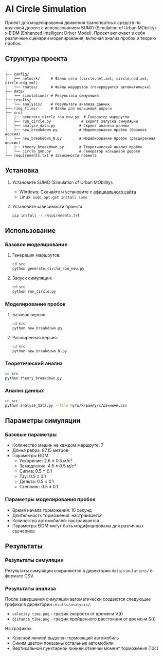 # AI Circle Simulation

Проект для моделирования движения транспортных средств по круговой дороге с использованием SUMO (Simulation of Urban MObility) и EIDM (Enhanced Intelligent Driver Model). Проект включает в себя различные сценарии моделирования, включая анализ пробок и теорию пробок.

## Структура проекта

```
.
├── config/
│   ├── network/     # Файлы сети (circle.net.xml, circle.nod.xml, circle.edg.xml)
│   └── routes/      # Файлы маршрутов (генерируются автоматически)
├── data/
│   └── simulations/ # Результаты симуляций
├── results/
│   └── analysis/    # Результаты анализа данных
├── ring_files/      # Файлы для кольцевой дороги
├── src/
│   ├── generate_circle_rou_new.py  # Генератор маршрутов
│   ├── run_circle.py              # Скрипт запуска симуляции
│   ├── analyze_data.py           # Скрипт анализа данных
│   ├── new_breakdown.py          # Моделирование пробок (базовая версия)
│   ├── new_breakdown_N.py        # Моделирование пробок (расширенная версия)
│   ├── theory_breakdown.py       # Теоретический анализ пробок
│   └── circle_gen.py             # Генератор кольцевой дороги
└── requirements.txt # Зависимости проекта
```

## Установка

1. Установите SUMO (Simulation of Urban MObility):
   - Windows: Скачайте и установите с [официального сайта](https://sumo.dlr.de/docs/Installing/Windows.html)
   - Linux: `sudo apt-get install sumo`

2. Установите зависимости проекта:
   ```bash
   pip install -r requirements.txt
   ```

## Использование

### Базовое моделирование
1. Генерация маршрутов:
   ```bash
   cd src
   python generate_circle_rou_new.py
   ```

2. Запуск симуляции:
   ```bash
   cd src
   python run_circle.py
   ```

### Моделирование пробок
1. Базовая версия:
   ```bash
   cd src
   python new_breakdown.py
   ```

2. Расширенная версия:
   ```bash
   cd src
   python new_breakdown_N.py
   ```

### Теоретический анализ
```bash
cd src
python theory_breakdown.py
```

### Анализ данных
```bash
cd src
python analyze_data.py --file путь/к/файлу/с/данными.csv
```

## Параметры симуляции

### Базовые параметры
- Количество машин на каждом маршруте: 7
- Длина ребра: 87.15 метров
- Параметры EIDM:
  - Ускорение: 2.6 ± 0.5 м/с²
  - Замедление: 4.5 ± 0.5 м/с²
  - Сигма: 0.5 ± 0.1
  - Тау: 0.5 ± 0.1
  - Дельта: 0.5 ± 0.1
  - Степпинг: 0.5 ± 0.1

### Параметры моделирования пробок
- Время начала торможения: 10 секунд
- Длительность торможения: настраивается
- Количество автомобилей: настраивается
- Параметры EIDM могут быть модифицированы для различных сценариев

## Результаты

### Результаты симуляции
Результаты симуляции сохраняются в директории `data/simulations/` в формате CSV. 

### Результаты анализа
После завершения симуляции автоматически создаются следующие графики в директории `results/analysis/`:
- `velocity_time.png` - график скорости от времени V(t)
- `distance_time.png` - график пройденного расстояния от времени S(t)

На графиках:
- Красной линией выделен тормозящий автомобиль
- Синим цветом показаны остальные автомобили
- Вертикальной пунктирной линией отмечен момент торможения (10с) 